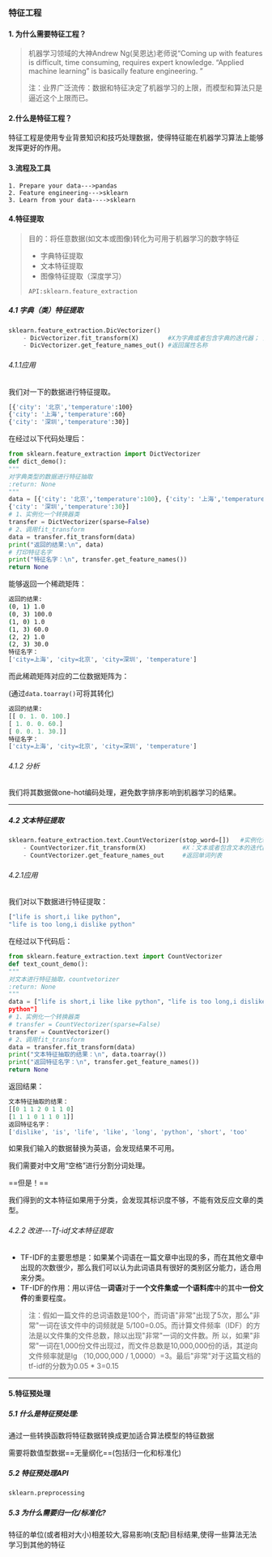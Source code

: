 ### 特征工程

#### 1. 为什么需要特征工程？

> 机器学习领域的大神Andrew Ng(吴恩达)老师说“Coming up with features is difficult, time consuming, requires expert knowledge. “Applied machine learning” is basically feature engineering. ”
>
> 注：业界广泛流传：数据和特征决定了机器学习的上限，而模型和算法只是逼近这个上限而已。

#### 2.什么是特征工程？

特征工程是使用专业背景知识和技巧处理数据，使得特征能在机器学习算法上能够发挥更好的作用。

#### 3.流程及工具

 	1. Prepare your data--->pandas
 	2. Feature engineering--->sklearn
 	3. Learn from your data---->sklearn

#### 4.特征提取

> 目的：将任意数据(如文本或图像)转化为可用于机器学习的数字特征
>
> - 字典特征提取
> - 文本特征提取
> - 图像特征提取（深度学习）
>
> `API:sklearn.feature_extraction`

##### 4.1 字典（类）特征提取

```python
sklearn.feature_extraction.DicVectorizer()
	- DicVectorizer.fit_transform(X)		#X为字典或者包含字典的迭代器； 返回sparse矩阵
    - DicVectorizer.get_feature_names_out()	#返回属性名称
```

###### 4.1.1应用

我们对一下的数据进行特征提取。

```bash
[{'city': '北京','temperature':100}
{'city': '上海','temperature':60}
{'city': '深圳','temperature':30}]
```

在经过以下代码处理后：

```python
from sklearn.feature_extraction import DictVectorizer
def dict_demo():
"""
对字典类型的数据进行特征抽取
:return: None
"""
data = [{'city': '北京','temperature':100}, {'city': '上海','temperature':60},
{'city': '深圳','temperature':30}]
# 1、实例化一个转换器类
transfer = DictVectorizer(sparse=False)
# 2、调用fit_transform
data = transfer.fit_transform(data)
print("返回的结果:\n", data)
# 打印特征名字
print("特征名字：\n", transfer.get_feature_names())
return None
```

能够返回一个稀疏矩阵：

```bash
返回的结果:
(0, 1) 1.0
(0, 3) 100.0
(1, 0) 1.0
(1, 3) 60.0
(2, 2) 1.0
(2, 3) 30.0
特征名字：
['city=上海', 'city=北京', 'city=深圳', 'temperature']
```

而此稀疏矩阵对应的二位数据矩阵为：

(通过`data.toarray()`可将其转化)

```python
返回的结果:
[[ 0. 1. 0. 100.]
[ 1. 0. 0. 60.]
[ 0. 0. 1. 30.]]
特征名字：
['city=上海', 'city=北京', 'city=深圳', 'temperature']
```

###### 4.1.2 分析

我们将其数据做one-hot编码处理，避免数字排序影响到机器学习的结果。



---







##### 4.2 文本特征提取

```python
sklearn.feature_extraction.text.CountVectorizer(stop_word=[])	#实例化转换器
	- CountVectorizer.fit_transform(X)			#X：文本或者包含文本的迭代器 返回：sparse Vector
    - CountVectorizer.get_feature_names_out		#返回单词列表

```

###### 4.2.1应用

我们对以下数据进行特征提取：

```python
["life is short,i like python",
"life is too long,i dislike python"
```

在经过以下代码后：

```python
from sklearn.feature_extraction.text import CountVectorizer
def text_count_demo():
"""
对文本进行特征抽取，countvetorizer
:return: None
"""
data = ["life is short,i like like python", "life is too long,i dislike
python"]
# 1、实例化一个转换器类
# transfer = CountVectorizer(sparse=False)
transfer = CountVectorizer()
# 2、调用fit_transform
data = transfer.fit_transform(data)
print("文本特征抽取的结果：\n", data.toarray())
print("返回特征名字：\n", transfer.get_feature_names())
return None
```

返回结果：

```python
文本特征抽取的结果：
[[0 1 1 2 0 1 1 0]
[1 1 1 0 1 1 0 1]]
返回特征名字：
['dislike', 'is', 'life', 'like', 'long', 'python', 'short', 'too'
```

如果我们输入的数据替换为英语，会发现结果不可用。

我们需要对中文用“空格”进行分割分词处理。

==但是！==

我们得到的文本特征如果用于分类，会发现其标识度不够，不能有效反应文章的类型。

###### 4.2.2 改进---Tf-idf文本特征提取

- TF-IDF的主要思想是：如果某个词语在一篇文章中出现的多，而在其他文章中出现的次数很少，那么我们可以认为此词语具有很好的类别区分能力，适合用来分类。
- TF-IDF的作用：用以评估一**词语**对于**一个文件集或一个语料库**中的其中**一份文件**的重要程度。

> 注：假如一篇文件的总词语数是100个，而词语"非常"出现了5次，那么"非常"一词在该文件中的词频就是 5/100=0.05。而计算文件频率（IDF）的方法是以文件集的文件总数，除以出现"非常"一词的文件数。所 以，如果"非常"一词在1,000份文件出现过，而文件总数是10,000,000份的话，其逆向文件频率就是lg （10,000,000 / 1,0000）=3。最后"非常"对于这篇文档的tf-idf的分数为0.05 * 3=0.15





---



#### 5.特征预处理

##### 5.1 什么是特征预处理:

通过一些转换函数将特征数据转换成更加适合算法模型的特征数据

需要将数值型数据==无量纲化==(包括归一化和标准化)

##### 5.2 特征预处理API

```python
sklearn.preprocessing
```

##### 5.3 为什么需要归一化/标准化?

特征的单位(或者相对大小)相差较大,容易影响(支配)目标结果,使得一些算法无法学习到其他的特征





​	




